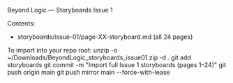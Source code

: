 Beyond Logic — Storyboards Issue 1

Contents:
- storyboards/issue-01/page-XX-storyboard.md  (all 24 pages)

To import into your repo root:
  unzip -o ~/Downloads/BeyondLogic_storyboards_issue01.zip -d .
  git add storyboards
  git commit -m "Import full Issue 1 storyboards (pages 1–24)"
  git push origin main
  git push mirror main --force-with-lease
